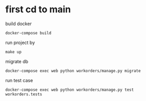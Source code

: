 # first cd to main 

build docker

` docker-compose build `

run project by

` make up `

migrate db

` docker-compose exec web python workorders/manage.py migrate `

run test case

` docker-compose exec web python workorders/manage.py test workorders.tests `
